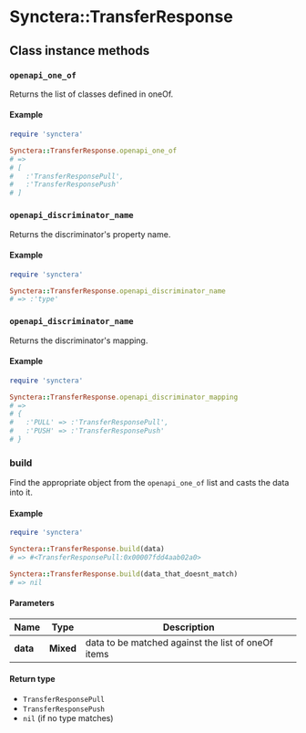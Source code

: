 # Synctera::TransferResponse

## Class instance methods

### `openapi_one_of`

Returns the list of classes defined in oneOf.

#### Example

```ruby
require 'synctera'

Synctera::TransferResponse.openapi_one_of
# =>
# [
#   :'TransferResponsePull',
#   :'TransferResponsePush'
# ]
```

### `openapi_discriminator_name`

Returns the discriminator's property name.

#### Example

```ruby
require 'synctera'

Synctera::TransferResponse.openapi_discriminator_name
# => :'type'
```

### `openapi_discriminator_name`

Returns the discriminator's mapping.

#### Example

```ruby
require 'synctera'

Synctera::TransferResponse.openapi_discriminator_mapping
# =>
# {
#   :'PULL' => :'TransferResponsePull',
#   :'PUSH' => :'TransferResponsePush'
# }
```

### build

Find the appropriate object from the `openapi_one_of` list and casts the data into it.

#### Example

```ruby
require 'synctera'

Synctera::TransferResponse.build(data)
# => #<TransferResponsePull:0x00007fdd4aab02a0>

Synctera::TransferResponse.build(data_that_doesnt_match)
# => nil
```

#### Parameters

| Name | Type | Description |
| ---- | ---- | ----------- |
| **data** | **Mixed** | data to be matched against the list of oneOf items |

#### Return type

- `TransferResponsePull`
- `TransferResponsePush`
- `nil` (if no type matches)

